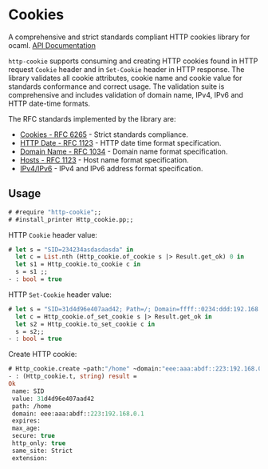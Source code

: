 # Cookies

A comprehensive and strict standards compliant HTTP cookies library for ocaml. [API Documentation](https://lemaetech.co.uk/http-cookie/http-cookie/Http_cookie/index.html)

`http-cookie` supports consuming and creating HTTP cookies found in HTTP request `Cookie` header and in `Set-Cookie` header in HTTP response. The library validates all cookie attributes, cookie name and cookie value for standards conformance and correct usage. The validation suite is comprehensive and includes validation of domain name, IPv4, IPv6 and HTTP date-time formats.

The RFC standards implemented by the library are:
- [Cookies - RFC 6265](https://tools.ietf.org/html/rfc6265) - Strict standards compliance. 
- [HTTP Date - RFC 1123](https://datatracker.ietf.org/doc/html/rfc1123) - HTTP date time format specification.
- [Domain Name - RFC 1034](https://datatracker.ietf.org/doc/html/rfc1034#section-3.5) - Domain name format specification.
- [Hosts - RFC 1123](https://datatracker.ietf.org/doc/html/rfc1123#section-2.1) - Host name format specification.
- [IPv4/IPv6](https://datatracker.ietf.org/doc/html/draft-main-ipaddr-text-rep-02#section-3}) - IPv4 and IPv6 address format specification.

## Usage

```ocaml
# #require "http-cookie";;
# #install_printer Http_cookie.pp;;
```

HTTP `Cookie` header value:

```ocaml
# let s = "SID=234234asdasdasda" in
  let c = List.nth (Http_cookie.of_cookie s |> Result.get_ok) 0 in 
  let s1 = Http_cookie.to_cookie c in 
  s = s1 ;;
- : bool = true
```

HTTP `Set-Cookie` header value:

```ocaml
# let s = "SID=31d4d96e407aad42; Path=/; Domain=ffff::0234:ddd:192.168.0.1; Expires=Sun, 06 Nov 1994 08:49:37 GMT; Secure; HttpOnly" in
  let c = Http_cookie.of_set_cookie s |> Result.get_ok in
  let s2 = Http_cookie.to_set_cookie c in 
  s = s2;;
- : bool = true
```

Create HTTP cookie:

```ocaml
# Http_cookie.create ~path:"/home" ~domain:"eee:aaa:abdf::223:192.168.0.1" ~secure:true ~same_site:`Strict ~name:"SID" "31d4d96e407aad42";;
- : (Http_cookie.t, string) result =
Ok
 name: SID
 value: 31d4d96e407aad42
 path: /home
 domain: eee:aaa:abdf::223:192.168.0.1
 expires:
 max_age:
 secure: true
 http_only: true
 same_site: Strict
 extension:
```
